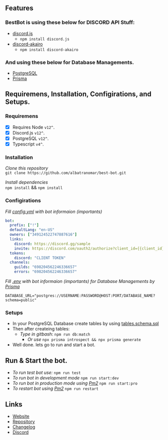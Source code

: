## Features

### BestBot is using these below for DISCORD API Stuff:
  - [discord.js](https://github.com/discordjs/discord.js)
    - `npm install discord.js`
  - [discord-akairo](https://github.com/discord-akairo/discord-akairo)
    - `npm install discord-akairo`

### And using these below for Database Managements.
  - [PostgreSQL](https://www.postgresql.org/)
  - [Prisma](https://www.prisma.io/)


## Requiremens, Installation, Configirations, and Setups.

### Requiremens
  - [x] Requires Node `v12^`.
  - [x] Discord.js `v12^`.
  - [x] PostgreSQL `v12^`.
  - [x] Typescript `v4^`.

### Installation

*Clone this repository*  
`git clone https://github.com/albatranomar/best-bot.git`

*Install dependencies*  
`npm install` && `npm install`

### Configirations

*Fill [config.yml]() with bot informaion (importants)*  
```yml
bot:
  prefix: ["!"]
  defaultLang: "en-US"
  owners: ["349124522747887616"]
  links:
    discord: https://discord.gg/sample
    invite: https://discord.com/oauth2/authorize?client_id={{client_id}}&scope=bot&permissions=8
  tokens:
    discord: "CLIENT TOKEN"
  channels:
    guilds: "698204562246336657"
    errors: "698204562246336657"
```

*Fill [.env]() with bot informaion (importants) for Database Managements by [Prisma](https://www.prisma.io/)*  
```env
DATABASE_URL="postgres://USERNAME:PASSWORD@HOST:PORT/DATABASE_NAME?schema=public"
```

### Setups
  - In your PostgreSQL Database create tables by using [tables.schema.sql]()
  - Then after createing tables:
    - *Type in gitbash*: `npm run db:match`
      - *Or use* `npx prisma introspect && npx prisma generate`
  - Well done. lets go to run and start a bot.

## Run & Start the bot.
  - *To run test bot use:* `npm run test`
  - *To run bot in development mode* `npm run start:dev`
  - *To run bot in production mode using [Pm2](https://github.com/Unitech/pm2)* `npm run start:pro`
  - *To restart bot using [Pm2](https://github.com/Unitech/pm2)* `npm run restart`


## Links

- [Website](https://github.com/albatranomar/best-bot)
- [Repository](https://github.com/albatranomar/best-bot)  
- [Changelog](https://github.com/albatranomar/best-bot/releases)
- [Discord](https://discord.gg/OMARTHEBEST)  